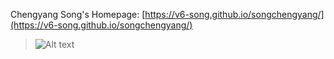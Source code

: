Chengyang Song's Homepage: [https://v6-song.github.io/songchengyang/](https://v6-song.github.io/songchengyang/)
> ![Alt text](/homepage_files/lablogo.png_center)
